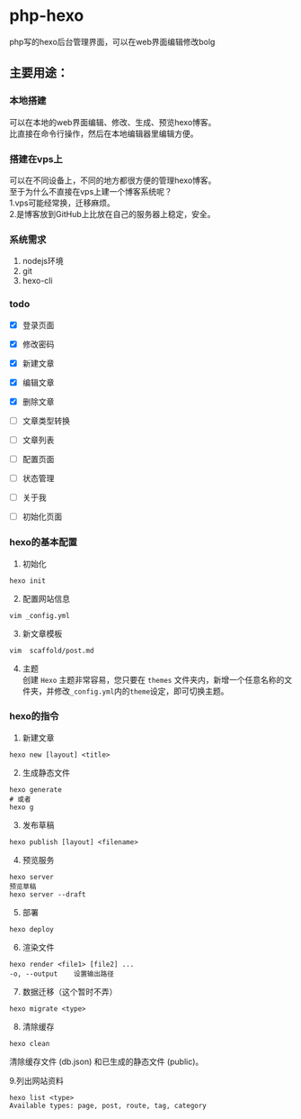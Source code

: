 # php-hexo
php写的hexo后台管理界面，可以在web界面编辑修改bolg



## 主要用途：

### 本地搭建  
可以在本地的web界面编辑、修改、生成、预览hexo博客。  
比直接在命令行操作，然后在本地编辑器里编辑方便。  

### 搭建在vps上  
可以在不同设备上，不同的地方都很方便的管理hexo博客。  
至于为什么不直接在vps上建一个博客系统呢？   
1.vps可能经常换，迁移麻烦。  
2.是博客放到GitHub上比放在自己的服务器上稳定，安全。  


### 系统需求
1. nodejs环境
2. git
3. hexo-cli



### todo  

- [x] 登录页面
- [x] 修改密码
- [x] 新建文章
- [x] 编辑文章
- [x] 删除文章
- [ ] 文章类型转换
- [ ] 文章列表
- [ ] 配置页面
- [ ] 状态管理
- [ ] 关于我
- [ ] 初始化页面








### hexo的基本配置
1. 初始化   
```
hexo init
```  
2. 配置网站信息  
```
vim _config.yml
```
3. 新文章模板
```
vim  scaffold/post.md
```
4. 主题  
创建 `Hexo` 主题非常容易，您只要在 `themes` 文件夹内，新增一个任意名称的文件夹，并修改` _config.yml `内的` theme `设定，即可切换主题。


###  hexo的指令
1. 新建文章
```
hexo new [layout] <title>
```
2. 生成静态文件
```
hexo generate
# 或者
hexo g
```
3. 发布草稿
```
hexo publish [layout] <filename>
```
4. 预览服务
```
hexo server
预览草稿
hexo server --draft
```
5. 部署
```
hexo deploy
```
6. 渲染文件
```
hexo render <file1> [file2] ...
-o, --output	设置输出路径
```
7. 数据迁移（这个暂时不弄）
```
hexo migrate <type>
```
8. 清除缓存
```
hexo clean
```
清除缓存文件 (db.json) 和已生成的静态文件 (public)。

9.列出网站资料
``` 
hexo list <type> 
Available types: page, post, route, tag, category
```



